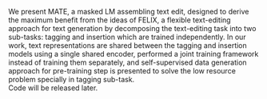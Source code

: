 We present MATE, a masked LM assembling text edit, designed to derive the maximum benefit from the ideas of FELIX, a flexible text-editing approach for text generation by decomposing the text-editing task into two sub-tasks: tagging and insertion which are trained independently. 
In our work, text representations are shared between the tagging and insertion models using a single shared encoder, performed a joint training framework instead of training them separately, and self-supervised data generation approach for pre-training step is presented to solve the low resource problem specially in tagging sub-task.
\
Code will be released later.
